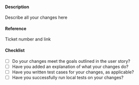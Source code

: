 #### Description
  Describe all your changes here
#### Reference
  Ticket number and link
#### Checklist
  - [ ] Do your changes meet the goals outlined in the user story?
  - [ ] Have you added an explanation of what your changes do?
  - [ ] Have you written test cases for your changes, as applicable?
  - [ ] Have you successfully run local tests on your changes?